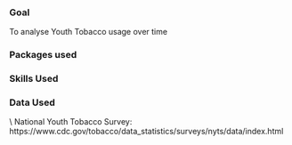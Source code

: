 <h3><b>Goal</b></h3>
To analyse Youth Tobacco usage over time 

<h3><b> Packages used </b></h3>

<h3><b>Skills Used </b></h3>

<h3><b>Data Used</b></h3>\
National Youth Tobacco Survey: https://www.cdc.gov/tobacco/data_statistics/surveys/nyts/data/index.html
